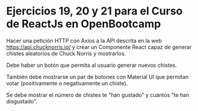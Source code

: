 # Ejercicios 19, 20 y 21 para el Curso de ReactJs en OpenBootcamp

Hacer una petición HTTP con Axios a la API descrita en la web https://api.chucknorris.io/ y crear un Componente React capaz de generar chistes aleatorios de Chuck Norris y mostrarlos.

Debe haber un botón que permita al usuario generar nuevos chistes.

También debe mostrarse un par de botones con Material UI que permitan 
votar (positivamente o negativamente un chiste).

Se debe mostrar el número de chistes te "han gustado" y cuántos "te han disgustado".